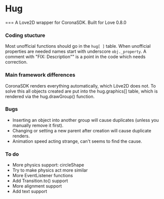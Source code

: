 # Hug
===
A Love2D wrapper for CoronaSDK.
Built for Love 0.8.0


### Coding stucture
Most unofficial functions should go in the `hug[ ]` table.
When unofficial properties are needed names start with underscore `obj._property`.
A comment with "FIX: Description"" is a point in the code which needs correction.


### Main framework differences
CoronaSDK renders everything automatically, which Löve2D does not. To solve this
all objects created are put into the hug.graphics[] table, which is rendered via
the hug.drawGroup() function.


### Bugs
* Inserting an object into another group will cause duplicates (unless you manually remove it first).
* Changing or setting a new parent after creation will cause duplicate renders.
* Animation speed acting strange, can't seems to find the cause.


### To do
* More physics support: circleShape
* Try to make physics act more similar
* More EventListener functions
* Add Transition.to() support
* More alignment support
* Add text support


